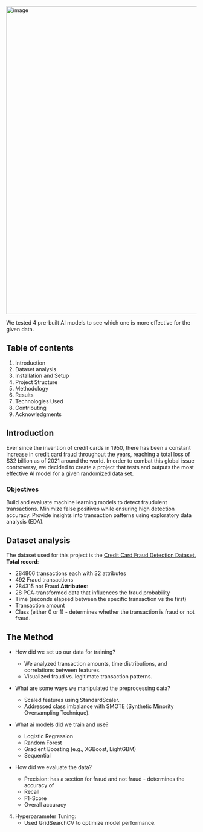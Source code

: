 <img width="815" alt="image" src="https://github.com/user-attachments/assets/4c9dfc71-05db-4a81-93a1-b80d5de7f84d" />


We tested 4 pre-built AI models to see which one is more effective for the given data.  

## Table of contents ## 
1. Introduction
2. Dataset analysis
3. Installation and Setup
4. Project Structure
5. Methodology
6. Results
7. Technologies Used
8. Contributing
9. Acknowledgments

## Introduction ##
Ever since the invention of credit cards in 1950, there has been a constant increase in credit card fraud throughout the years, reaching a total loss of $32 billion as of 2021 around the world. In order to combat this global issue controversy, we decided to create a project that tests and outputs the most effective AI model for a given randomized data set. 

### Objectives ###
Build and evaluate machine learning models to detect fraudulent transactions.
Minimize false positives while ensuring high detection accuracy.
Provide insights into transaction patterns using exploratory data analysis (EDA).
## Dataset analysis ##
The dataset used for this project is the [Credit Card Fraud Detection Dataset.](https://www.kaggle.com/datasets/mlg-ulb/creditcardfraud)
**Total record**: 
+ 284806 transactions each with 32 attributes 
+ 492 Fraud transactions
+ 284315 not Fraud
**Attributes**: 
+ 28 PCA-transformed data that influences the fraud probability
+ Time (seconds elapsed between the specific transaction vs the first)
+ Transaction amount
+ Class (either 0 or 1) - determines whether the transaction is fraud or not fraud. 


## The Method ## 
+ How did we set up our data for training?
    -  We analyzed transaction amounts, time distributions, and correlations between features.
    -  Visualized fraud vs. legitimate transaction patterns.
  
+ What are some ways we manipulated the preprocessing data?
    - Scaled features using StandardScaler.
    - Addressed class imbalance with SMOTE (Synthetic Minority Oversampling Technique).

+ What ai models did we train and use?
    - Logistic Regression
    - Random Forest
    - Gradient Boosting (e.g., XGBoost, LightGBM)
    - Sequential

+ How did we evaluate the data?
    - Precision: has a section for fraud and not fraud - determines the accuracy of
    - Recall
    - F1-Score
    - Overall accuracy
4. Hyperparameter Tuning:
    - Used GridSearchCV to optimize model performance.
